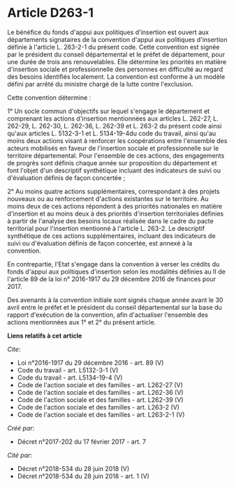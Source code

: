 # Article D263-1

Le bénéfice du fonds d'appui aux politiques d'insertion est ouvert aux départements signataires de la convention d'appui aux
politiques d'insertion définie à l'article L. 263-2-1 du présent code. Cette convention est signée par le président du
conseil départemental et le préfet de département, pour une durée de trois ans renouvelables. Elle détermine les priorités en
matière d'insertion sociale et professionnelle des personnes en difficulté au regard des besoins identifiés localement. La
convention est conforme à un modèle défini par arrêté du ministre chargé de la lutte contre l'exclusion. 

Cette convention détermine : 

1° Un socle commun d'objectifs sur lequel s'engage le département et comprenant les actions d'insertion mentionnées aux
articles L. 262-27, L. 262-29, L. 262-30, L. 262-36, L. 262-39 et L. 263-2 du présent code ainsi qu'aux articles L. 5132-3-1
et L. 5134-19-4du code du travail, ainsi qu'au moins deux actions visant à renforcer les coopérations entre l'ensemble des
acteurs mobilisés en faveur de l'insertion sociale et professionnelle sur le territoire départemental. Pour l'ensemble de ces
actions, des engagements de progrès sont définis chaque année sur proposition du département et font l'objet d'un descriptif
synthétique incluant des indicateurs de suivi ou d'évaluation définis de façon concertée ; 

2° Au moins quatre actions supplémentaires, correspondant à des projets nouveaux ou au renforcement d'actions existantes sur
le territoire. Au moins deux de ces actions répondent à des priorités nationales en matière d'insertion et au moins deux à
des priorités d'insertion territoriales définies à partir de l'analyse des besoins locaux réalisée dans le cadre du pacte
territorial pour l'insertion mentionné à l'article L. 263-2. Le descriptif synthétique de ces actions supplémentaires,
incluant des indicateurs de suivi ou d'évaluation définis de façon concertée, est annexé à la convention. 

En contrepartie, l'Etat s'engage dans la convention à verser les crédits du fonds d'appui aux politiques d'insertion selon
les modalités définies au II de l'article 89 de la loi n° 2016-1917 du 29 décembre 2016 de finances pour 2017. 

Des avenants à la convention initiale sont signés chaque année avant le 30 avril entre le préfet et le président du conseil
départemental sur la base du rapport d'exécution de la convention, afin d'actualiser l'ensemble des actions mentionnées aux
1° et 2° du présent article.

**Liens relatifs à cet article**

_Cite_:

  - Loi n°2016-1917 du 29 décembre 2016 - art. 89 (V)
  - Code du travail - art. L5132-3-1 (V)
  - Code du travail - art. L5134-19-4 (V)
  - Code de l'action sociale et des familles - art. L262-27 (V)
  - Code de l'action sociale et des familles - art. L262-36 (V)
  - Code de l'action sociale et des familles - art. L262-39 (V)
  - Code de l'action sociale et des familles - art. L263-2 (V)
  - Code de l'action sociale et des familles - art. L263-2-1 (V)

_Créé par_:

  - Décret n°2017-202 du 17 février 2017 - art. 7

_Cité par_:

  - Décret n°2018-534 du 28 juin 2018 (V)
  - Décret n°2018-534 du 28 juin 2018 - art. 1 (V)
